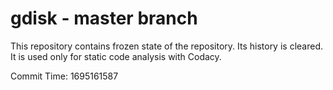 # gdisk - master branch

This repository contains frozen state of the repository.
Its history is cleared. It is used only for static code
analysis with Codacy.

Commit Time: 1695161587